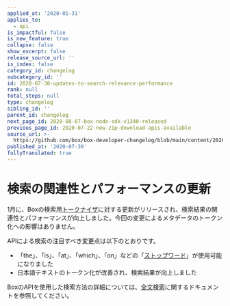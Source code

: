 ```yaml
---
applied_at: '2020-01-31'
applies_to:
  - api
is_impactful: false
is_new_feature: true
collapse: false
show_excerpt: false
release_source_url: ''
is_index: false
category_id: changelog
subcategory_id: ''
id: 2020-07-30-updates-to-search-relevance-performance
rank: null
total_steps: null
type: changelog
sibling_id: ''
parent_id: changelog
next_page_id: 2020-08-07-box-node-sdk-v1340-released
previous_page_id: 2020-07-22-new-zip-download-apis-available
source_url: >-
  https://github.com/box/box-developer-changelog/blob/main/content/2020/07-30-updates-to-search-relevance-performance.md
published_at: '2020-07-30'
fullyTranslated: true
---
```

# 検索の関連性とパフォーマンスの更新

1月に、Boxの検索用[トークナイザ][wiki-tokenizer]に対する更新がリリースされ、検索結果の関連性とパフォーマンスが向上しました。今回の変更によるメタデータのトークン化への影響はありません。

APIによる検索の注目すべき変更点は以下のとおりです。

* 「the」、「is」、「at」、「which」、「on」などの「[ストップワード][wiki-stop-words]」が使用可能になりました
* 日本語テキストのトークン化が改善され、検索結果が向上しました

BoxのAPIを使用した検索方法の詳細については、[全文検索][search_guide]に関するドキュメントを参照してください。

[wiki-stop-words]: https://en.wikipedia.org/wiki/Stop_words

[wiki-tokenizer]: https://en.wikipedia.org/wiki/Lexical_analysis#Tokenization

[search_guide]: g://search/
